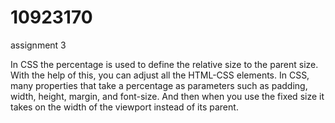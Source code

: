# 10923170
assignment 3

 In CSS the percentage is used to define the relative size to the parent size. With the help of this, you can adjust all the HTML-CSS elements. In CSS, many properties that take a percentage as parameters such as padding, width, height, margin, and font-size. 
 And then when you use the fixed size  it takes on the width of the viewport instead of its parent.
